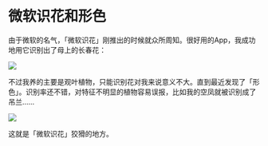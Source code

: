 # 微软识花和形色


由于微软的名气，「微软识花」刚推出的时候就众所周知。很好用的App，我成功地用它识别出了母上的长春花：

![](https://wx3.sinaimg.cn/large/006tNbRwly1fwvwwr9lsgj30zk0qodhw.jpg)

不过我养的主要是观叶植物，只能识别花对我来说意义不大。直到最近发现了「形色」。识别率还不错，对特征不明显的植物容易误报，比如我的空凤就被识别成了吊兰……

![](https://wx1.sinaimg.cn/large/006tNbRwly1fwvwwu1rsdj31kw1kw1kx.jpg)

这就是「微软识花」狡猾的地方。

